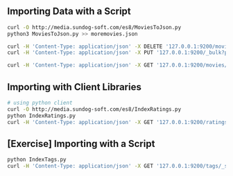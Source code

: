 ## Importing Data with a Script

```bash
curl -O http://media.sundog-soft.com/es8/MoviesToJson.py
python3 MoviesToJson.py >> moremovies.json

curl -H 'Content-Type: application/json' -X DELETE '127.0.0.1:9200/movies?pretty'
curl -H 'Content-Type: application/json' -X PUT '127.0.0.1:9200/_bulk?pretty' --data-binary @moremovies.json

curl -H 'Content-Type: application/json' -X GET '127.0.0.1:9200/movies/_search?q=mary%20poppins&pretty'
```

## Importing with Client Libraries

```bash
# using python client
curl -O http://media.sundog-soft.com/es8/IndexRatings.py
python IndexRatings.py
curl -H 'Content-Type: application/json' -X GET '127.0.0.1:9200/ratings/_search?pretty'
```


## [Exercise] Importing with a Script

```bash
python IndexTags.py
curl -H 'Content-Type: application/json' -X GET '127.0.0.1:9200/tags/_search?pretty'
```
